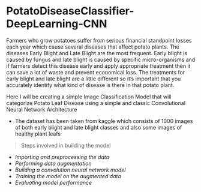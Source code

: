 # PotatoDiseaseClassifier-DeepLearning-CNN

Farmers who grow potatoes suffer from serious financial standpoint losses each year which cause several diseases that affect potato plants. The diseases Early Blight and Late Blight are the most frequent. Early blight is caused by fungus and late blight is caused by specific micro-organisms and if farmers detect this disease early and apply appropriate treatment then it can save a lot of waste and prevent economical loss. The treatments for early blight and late blight are a little different so it’s important that you accurately identify what kind of disease is there in that potato plant.

Here I will be creating a simple Image Classification Model that will categorize Potato Leaf Disease using a simple and classic Convolutional Neural Network Architecture

* The dataset has been taken from kaggle which consists of 1000 images of both early blight and late blight classes and also some images of healthy plant leafs

> Steps involved in building the model
* *Importing and preprocessing the data*
* *Performing data augmentation*
* *Building a convolution neural network model*
* *Training the model on the augmented data*
* *Evaluating model performance*
